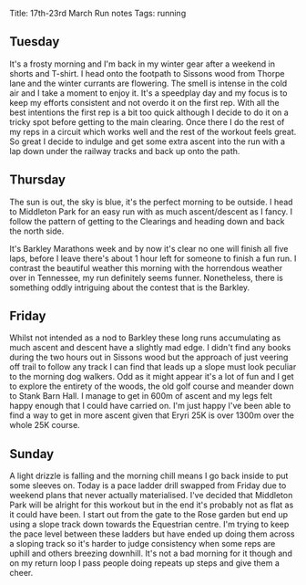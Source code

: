 Title: 17th-23rd March Run notes
Tags: running

## Tuesday

It's a frosty morning and I'm back in my winter gear after a weekend in shorts and T-shirt. I head onto the footpath 
to Sissons wood from Thorpe lane and the winter currants are flowering. The smell is intense in the cold air and I take
a moment to enjoy it. It's a speedplay day and my focus is to keep my efforts consistent and not overdo it on the first 
rep. With all the best intentions the first rep is a bit too quick although I decide to do it on a tricky spot before 
getting to the main clearing. Once there I do the rest of my reps in a circuit which works well and the rest of the workout
feels great. So great I decide to indulge and get some extra ascent into the run with a lap down under the railway tracks
and back up onto the path.

## Thursday

The sun is out, the sky is blue, it's the perfect morning to be outside. I head to Middleton Park for an easy run with 
as much ascent/descent as I fancy. I follow the pattern of getting to the Clearings and heading down and back the north side. 

It's Barkley Marathons week and by now it's clear no one will finish all five laps, before I leave there's about 1 hour
left for someone to finish a fun run. I contrast the beautiful weather this morning with the horrendous weather over in
Tennessee, my run definitely seems funner. Nonetheless, there is something oddly intriguing about the contest that is the
Barkley.

## Friday

Whilst not intended as a nod to Barkley these long runs accumulating as much ascent and descent have a slightly mad edge.
I didn't find any books during the two hours out in Sissons wood but the approach of just veering off trail to follow 
any track I can find that leads up a slope must look peculiar to the morning dog walkers. Odd as it might appear it's a
lot of fun and I get to explore the entirety of the woods, the old golf course and meander down to Stank Barn Hall. I 
manage to get in 600m of ascent and my legs felt happy enough that I could have carried on. I'm just happy I've been 
able to find a way to get in more ascent given that Eryri 25K is over 1300m over the whole 25K course.

## Sunday

A light drizzle is falling and the morning chill means I go back inside to put some sleeves on. Today is a pace ladder
drill swapped from Friday due to weekend plans that never actually materialised. I've decided that Middleton Park will
be alright for this workout but in the end it's probably not as flat as it could have been. I start out from the gate to
the Rose garden but end up using a slope track down towards the Equestrian centre. I'm trying to keep the pace level
between these ladders but have ended up doing them across a sloping track so it's harder to judge consistency when some
reps are uphill and others breezing downhill. It's not a bad morning for it though and on my return loop I pass people
doing repeats up steps and give them a cheer. 
